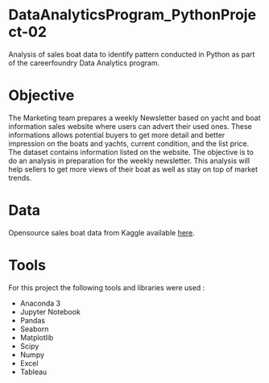 # DataAnalyticsProgram_PythonProject-02

Analysis of sales boat data to identify pattern conducted in Python as part of the careerfoundry Data Analytics program.

# Objective

The Marketing team prepares a weekly Newsletter based on yacht and boat information sales website where users can advert their used ones. These informations allows potential buyers to get more detail and better impression on the boats and yachts, current condition, and the list price.
The dataset contains information listed on the website. The objective is to do an analysis in preparation for the weekly newsletter. This analysis will help sellers to get more views of their boat as well as stay on top of market trends.

# Data

Opensource sales boat data from Kaggle available [here](https://www.kaggle.com/datasets/karthikbhandary2/boat-sales?resource=download).

# Tools

For this project the following tools and libraries were used :

- Anaconda 3
- Jupyter Notebook
- Pandas
- Seaborn
- Matplotlib
- Scipy
- Numpy
- Excel
- Tableau
